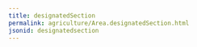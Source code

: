 ```yaml
---
title: designatedSection
permalink: agriculture/Area.designatedSection.html
jsonid: designatedsection
---
```

